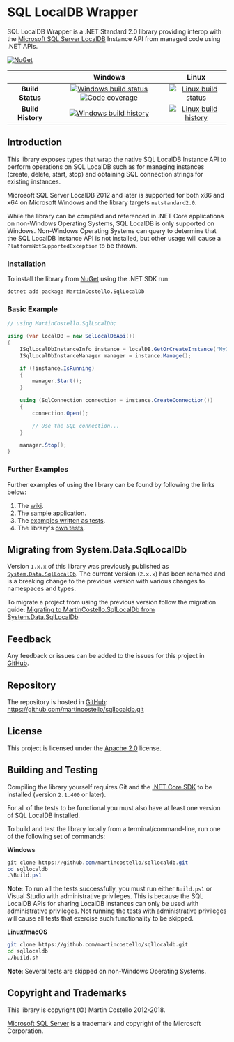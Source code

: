 # SQL LocalDB Wrapper

SQL LocalDB Wrapper is a .NET Standard 2.0 library providing interop with the [Microsoft SQL Server LocalDB](https://docs.microsoft.com/en-us/sql/relational-databases/express-localdb-instance-apis/sql-server-express-localdb-reference-instance-apis?view=sql-server-2017 "SQL Server Express LocalDB Reference - Instance APIs") Instance API from managed code using .NET APIs.

[![NuGet](https://buildstats.info/nuget/MartinCostello.SqlLocalDb?includePreReleases=true)](http://www.nuget.org/packages/MartinCostello.SqlLocalDb "Download MartinCostello.SqlLocalDb from NuGet")

| | Windows | Linux |
|:-:|:-:|:-:|
| **Build Status** | [![Windows build status](https://img.shields.io/appveyor/ci/martincostello/sqllocaldb/master.svg)](https://ci.appveyor.com/project/martincostello/sqllocaldb) [![Code coverage](https://codecov.io/gh/martincostello/sqllocaldb/branch/master/graph/badge.svg)](https://codecov.io/gh/martincostello/sqllocaldb) | [![Linux build status](https://img.shields.io/travis-ci/com/martincostello/sqllocaldb/master.svg)](https://travis-ci.com/martincostello/sqllocaldb) |
| **Build History** | [![Windows build history](https://buildstats.info/appveyor/chart/martincostello/sqllocaldb?branch=master&includeBuildsFromPullRequest=false)](https://ci.appveyor.com/project/martincostello/sqllocaldb) | [![Linux build history](https://buildstats.info/travisci/chart/martincostello/sqllocaldb?branch=master&includeBuildsFromPullRequest=false)](https://travis-ci.com/martincostello/sqllocaldb) |

## Introduction

This library exposes types that wrap the native SQL LocalDB Instance API to perform operations on SQL LocalDB such as for managing instances (create, delete, start, stop) and obtaining SQL connection strings for existing instances.

Microsoft SQL Server LocalDB 2012 and later is supported for both x86 and x64 on Microsoft Windows and the library targets `netstandard2.0`.

While the library can be compiled and referenced in .NET Core applications on non-Windows Operating Systems, SQL LocalDB is only supported on Windows. Non-Windows Operating Systems can query to determine that the SQL LocalDB Instance API is not installed, but other usage will cause a `PlatformNotSupportedException` to be thrown.

### Installation

To install the library from [NuGet](https://www.nuget.org/packages/MartinCostello.SqlLocalDb/ "MartinCostello.SqlLocalDb on NuGet.org") using the .NET SDK run:

```
dotnet add package MartinCostello.SqlLocalDb
```

### Basic Example

```csharp
// using MartinCostello.SqlLocalDb;

using (var localDB = new SqlLocalDbApi())
{
    ISqlLocalDbInstanceInfo instance = localDB.GetOrCreateInstance("MyInstance");
    ISqlLocalDbInstanceManager manager = instance.Manage();

    if (!instance.IsRunning)
    {
        manager.Start();
    }

    using (SqlConnection connection = instance.CreateConnection())
    {
        connection.Open();

        // Use the SQL connection...
    }

    manager.Stop();
}
```

### Further Examples

Further examples of using the library can be found by following the links below:

  1. The [wiki](https://github.com/martincostello/sqllocaldb/wiki/Examples "Examples in the SQL LocalDB Wrapper wiki").
  1. The [sample application](https://github.com/martincostello/sqllocaldb/tree/master/samples "TodoApp sample").
  1. The [examples written as tests](https://github.com/martincostello/sqllocaldb/blob/master/tests/SqlLocalDb.Tests/Examples.cs "Examples as tests").
  1. The library's [own tests](https://github.com/martincostello/sqllocaldb/tree/master/tests/SqlLocalDb.Tests "View MartinCostello.SqlLocalDb's tests").

## Migrating from System.Data.SqlLocalDb

Version `1.x.x` of this library was previously published as [`System.Data.SqlLocalDb`](https://www.nuget.org/packages/System.Data.SqlLocalDb/ "System.Data.SqlLocalDb on NuGet"). The current version (`2.x.x`) has been renamed and is a breaking change to the previous version with various changes to namespaces and types.

To migrate a project from using the previous version follow the migration guide: [Migrating to MartinCostello.SqlLocalDb from System.Data.SqlLocalDb](https://github.com/martincostello/sqllocaldb/wiki/Migrating-to-MartinCostello.SqlLocalDb-from-System.Data.SqlLocalDb "Migrating to MartinCostello.SqlLocalDb from System.Data.SqlLocalDb")

## Feedback

Any feedback or issues can be added to the issues for this project in [GitHub](https://github.com/martincostello/sqllocaldb/issues "Issues for this project on GitHub.com").

## Repository

The repository is hosted in [GitHub](https://github.com/martincostello/sqllocaldb "This project on GitHub.com"): https://github.com/martincostello/sqllocaldb.git

## License

This project is licensed under the [Apache 2.0](http://www.apache.org/licenses/LICENSE-2.0.txt "The Apache 2.0 license") license.

## Building and Testing

Compiling the library yourself requires Git and the [.NET Core SDK](https://www.microsoft.com/net/download/core "Download the .NET Core SDK") to be installed (version `2.1.400` or later).

For all of the tests to be functional you must also have at least one version of SQL LocalDB installed.

To build and test the library locally from a terminal/command-line, run one of the following set of commands:

**Windows**

```powershell
git clone https://github.com/martincostello/sqllocaldb.git
cd sqllocaldb
.\Build.ps1
```

**Note**: To run all the tests successfully, you must run either `Build.ps1` or Visual Studio with administrative privileges. This is because the SQL LocalDB APIs for sharing LocalDB instances can only be used with administrative privileges. Not running the tests with administrative privileges will cause all tests that exercise such functionality to be skipped.

**Linux/macOS**

```sh
git clone https://github.com/martincostello/sqllocaldb.git
cd sqllocaldb
./build.sh
```

**Note**: Several tests are skipped on non-Windows Operating Systems.

## Copyright and Trademarks

This library is copyright (©) Martin Costello 2012-2018.

[Microsoft SQL Server](https://www.microsoft.com/en-gb/sql-server/) is a trademark and copyright of the Microsoft Corporation.
